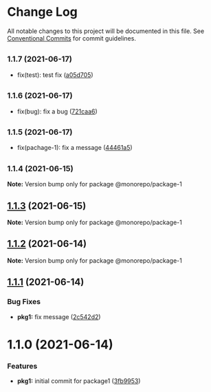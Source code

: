 # Change Log

All notable changes to this project will be documented in this file.
See [Conventional Commits](https://conventionalcommits.org) for commit guidelines.

## <small>1.1.7 (2021-06-17)</small>

* fix(test): test fix ([a05d705](https://github.com/diegomarcelino92/monorepo/commit/a05d705))





## <small>1.1.6 (2021-06-17)</small>

* fix(bug): fix a bug ([721caa6](https://github.com/diegomarcelino92/monorepo/commit/721caa6))





## <small>1.1.5 (2021-06-17)</small>

* fix(pachage-1): fix a message ([44461a5](https://github.com/diegomarcelino92/monorepo/commit/44461a5))





## <small>1.1.4 (2021-06-15)</small>

**Note:** Version bump only for package @monorepo/package-1





## [1.1.3](https://github.com/diegomarcelino92/monorepo/compare/@monorepo/package-1@1.1.2...@monorepo/package-1@1.1.3) (2021-06-15)

**Note:** Version bump only for package @monorepo/package-1





## [1.1.2](https://github.com/diegomarcelino92/monorepo/compare/@monorepo/package-1@1.1.1...@monorepo/package-1@1.1.2) (2021-06-14)

**Note:** Version bump only for package @monorepo/package-1





## [1.1.1](https://github.com/diegomarcelino92/monorepo/compare/@monorepo/package-1@1.1.0...@monorepo/package-1@1.1.1) (2021-06-14)


### Bug Fixes

* **pkg1:** fix message ([2c542d2](https://github.com/diegomarcelino92/monorepo/commit/2c542d23493c66915b4cfe4c874ece5b91850d4b))





# 1.1.0 (2021-06-14)


### Features

* **pkg1:** initial commit for package1 ([3fb9953](https://github.com/diegomarcelino92/monorepo/commit/3fb9953f7cecdff89a1f03250fb5fbd8236db08e))
